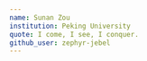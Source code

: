 ```yaml
---
name: Sunan Zou
institution: Peking University
quote: I come, I see, I conquer.
github_user: zephyr-jebel
---
```

